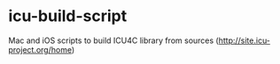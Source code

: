 # icu-build-script
Mac and iOS scripts to build ICU4C library from sources (http://site.icu-project.org/home)
